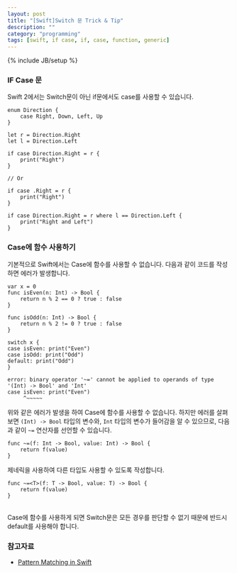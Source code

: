 ```yaml
---
layout: post
title: "[Swift]Switch 문 Trick & Tip"
description: ""
category: "programming"
tags: [swift, if case, if, case, function, generic]
---
```

{% include JB/setup %}

### IF Case 문

Swift 2에서는 Switch문이 아닌 if문에서도 case를 사용할 수 있습니다.

	enum Direction {
		case Right, Down, Left, Up
	}

	let r = Direction.Right
	let l = Direction.Left

	if case Direction.Right = r {
		print("Right")
	}

	// Or

	if case .Right = r {
		print("Right")
	}

	if case Direction.Right = r where l == Direction.Left {
		print("Right and Left")
	}

### Case에 함수 사용하기

기본적으로 Swift에서는 Case에 함수를 사용할 수 없습니다. 다음과 같이 코드를 작성하면 에러가 발생합니다.

	var x = 0
	func isEven(n: Int) -> Bool {
		return n % 2 == 0 ? true : false
	}

	func isOdd(n: Int) -> Bool {
		return n % 2 != 0 ? true : false
	}

	switch x {
	case isEven: print("Even")
	case isOdd: print("Odd")
	default: print("Odd")
	}

	error: binary operator '~=' cannot be applied to operands of type '(Int) -> Bool' and 'Int'
	case isEven: print("Even")
		 ^~~~~~

위와 같은 에러가 발생을 하여 Case에 함수를 사용할 수 없습니다. 하지만 에러를 살펴보면 `(Int) -> Bool` 타입의 변수와, `Int` 타입의 변수가 들어감을 알 수 있으므로, 다음과 같이 `~=` 연산자를 선언할 수 있습니다.

	func ~=(f: Int -> Bool, value: Int) -> Bool {
		return f(value)
	}

제네릭을 사용하여 다른 타입도 사용할 수 있도록 작성합니다.

	func ~=<T>(f: T -> Bool, value: T) -> Bool {
		return f(value)
	}

<br/>

<div class="alert-info">Case에 함수를 사용하게 되면 Switch문은 모든 경우를 판단할 수 없기 때문에 반드시 default를 사용해야 합니다.</div>

### 참고자료

* [Pattern Matching in Swift](http://oleb.net/blog/2015/09/swift-pattern-matching/)

<!--
http://oleb.net/blog/2015/09/swift-ranges-and-intervals/
http://oleb.net/blog/2015/09/more-pattern-matching-examples/
http://natashatherobot.com/swift-2-pattern-matching-with-if-case/
http://ericasadun.com/2015/05/27/swift-the-good-switch-of-the-east/
-->